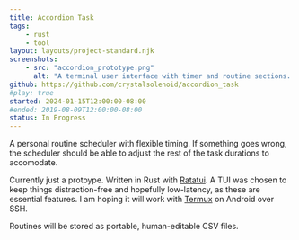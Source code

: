 ```yaml
---
title: Accordion Task
tags:
    - rust
    - tool
layout: layouts/project-standard.njk
screenshots:
    - src: "accordion_prototype.png"
      alt: "A terminal user interface with timer and routine sections. The timer section has a progress bar at 40%. The routine section has a list of tasks: brush teeth (3 minutes), put on glasses (1 minute), turn on music (1 minute). Brush teeth is selected. None of the tasks' checkboses are checked."
github: https://github.com/crystalsolenoid/accordion_task
#play: true
started: 2024-01-15T12:00:00-08:00
#ended: 2019-08-09T12:00:00-08:00
status: In Progress
---
```


A personal routine scheduler with flexible timing. If something goes wrong, the scheduler should be able to adjust the rest of the task durations to accomodate.

Currently just a protoype. Written in Rust with [Ratatui](https://ratatui.rs/). A TUI was chosen to keep things distraction-free and hopefully low-latency, as these are essential features. I am hoping it will work with [Termux](https://termux.dev/en/) on Android over SSH.

Routines will be stored as portable, human-editable CSV files.
